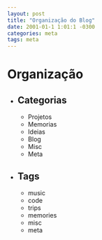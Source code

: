 ```yaml
---
layout: post
title: "Organização do Blog"
date: 2001-01-1 1:01:1 -0300
categories: meta
tags: meta
---
```


# Organização

* ## Categorias
    * Projetos
    * Memorias
    * Ideias
    * Blog
    * Misc
    * Meta


*  ## Tags
   *  music
   *  code
   *  trips
   *  memories
   *  misc
   *  meta

<!-- Codigos Uteis: -->
<!-- <iframe style="border-radius:12px" src="https://open.spotify.com/embed/track/7qEKqBCD2vE5vIBsrUitpD?utm_source=generator&theme=0" width="100%" height="152" frameBorder="0" allowfullscreen="" allow="autoplay; clipboard-write; encrypted-media; fullscreen; picture-in-picture" loading="lazy"></iframe> -->


<!-- ![banana gigante](https://static.ndmais.com.br/2023/02/banana-2-800x798.jpg)
_Meu almoço de hoje._ -->

<!-- <details>
  <summary>Letra:</summary>

  <pre> 
In this world of lines i find joy and confort
Even though i spend way too much time, its where i belong

I'll always have my code it's my guiding light,
Through the darkest hours, it shines so bright.

Working from nightfall, all the way to morning
i don't know how much time i spent, i'll leave when its workin'

[Refrão]

Zeores on the ones
And one on the zeroes
My variables are starting to have names of animals
x2

[final filal msm 02]
 
dictionaries lists floats and integers 
My head is full of them
As i hear birds chirping on the window
i guess its TIme toooo sleep
</pre>
----
</details> -->